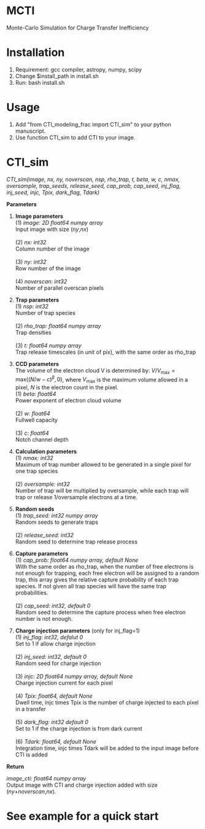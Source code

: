 # MCTI
Monte-Carlo Simulation for Charge Transfer Inefficiency
# Installation
1. Requirement: gcc compiler, astropy, numpy, scipy
2. Change $install_path in install.sh
3. Run: bash install.sh
# Usage
1. Add "from CTI_modeling_frac import CTI_sim" to your python manuscript.
2. Use function CTI_sim to add CTI to your image.
# CTI_sim
_CTI_sim(image, nx, ny, noverscan, nsp, rho_trap, t, beta, w, c, nmax, oversample, trap_seeds, release_seed, cap_prob, cap_seed, inj_flag, inj_seed, injc, Tpix, dark_flag, Tdark)_

__Parameters__

1. __Image parameters__\
(1) *image: 2D float64 numpy array*\
    Input image with size (*ny*,*nx*)\
   \
(2) *nx: int32*\
    Column number of the image\
   \
(3) *ny: int32*\
    Row number of the image\
   \
(4) *noverscan: int32*\
    Number of parallel overscan pixels
   
2. __Trap parameters__\
(1) *nsp: int32*\
    Number of trap species\
   \
(2) *rho_trap: float64 numpy array*\
    Trap densities\
   \
(3) *t: float64 numpy array*\
    Trap release timescales (in unit of pix), with the same order as rho_trap
   
3. __CCD parameters__\
The volume of the electron cloud V is determined by: $V/V_{\mathrm{max}} = \mathrm{max}((N/w-c)^{\beta},0)$, where $V_{\mathrm{max}}$ is the maximum volume allowed in a pixel, $N$ is the electron count in the pixel.\
(1) *beta: float64*\
    Power exponent of electron cloud volume \
   \
(2) *w: float64*\
    Fullwell capacity\
   \
(3) *c: float64*\
    Notch channel depth
   
4. __Calculation parameters__\
(1) *nmax: int32*\
Maximum of trap number allowed to be generated in a single pixel for one trap species\
\
(2) *oversample: int32*\
Number of trap will be multiplied by oversample, while each trap will trap or release 1/oversample electrons at a time.

5. __Random seeds__\
(1) *trap_seed: int32 numpy array*\
Random seeds to generate traps\
\
(2) *release_seed: int32*\
Random seed to determine trap release process

6. __Capture parameters__\
(1) *cap_prob: float64 numpy array, default None*\
With the same order as rho_trap, when the number of free electrons is not enough for trapping, each free electron will be assigned to a random trap, this array gives the relative capture probability of each trap species. If not given all trap species will have the same trap probabilities.\
\
(2) *cap_seed: int32, default 0*\
Random seed to determine the capture process when free electron number is not enough.

7. __Charge injection parameters__ (only for inj_flag=1)\
(1) *inj_flag: int32, defalut 0*\
Set to 1 if allow charge injection\
\
(2) *inj_seed: int32, default 0*\
Random seed for charge injection\
\
(3) *injc: 2D float64 numpy array, default None*\
Charge injection current for each pixel\
\
(4) *Tpix: float64, default None*\
Dwell time, injc times Tpix is the number of charge injected to each pixel in a transfer\
\
(5) *dark_flag: int32 default 0*\
Set to 1 if the charge injection is from dark current\
\
(6) *Tdark: float64, default None*\
Integration time, injc times Tdark will be added to the input image before CTI is added

__Return__

*image_cti: float64 numpy array*\
Output image with CTI and charge injection added with size (*ny*+*noverscan*,*nx*). 
# See example for a quick start
